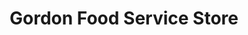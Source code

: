 ---
title: "Gordon Food Service Store"
url: /mount-pleasant/gordon-food-service-store/
shop: supermarket
---